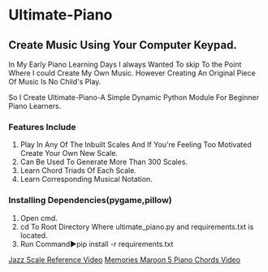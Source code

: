 # Ultimate-Piano
## Create Music Using Your Computer Keypad.

In My Early Piano Learning Days I always Wanted To skip To the Point Where I could Create My Own Music.
However Creating An Original Piece Of Music Is No Child's Play.

So I Create Ultimate-Piano-A Simple Dynamic Python Module For Beginner Piano Learners.

### Features Include
1. Play In Any Of The Inbuilt Scales And If You're Feeling Too Motivated Create Your Own New Scale.
2. Can Be Used To Generate More Than 300 Scales.
3. Learn Chord Triads Of Each Scale.
4. Learn Corresponding Musical Notation.

### Installing Dependencies(pygame,pillow)
1. Open cmd.
2. cd To Root Directory Where ultimate_piano.py and requirements.txt is located.
3. Run Command►pip install -r requirements.txt


<a href="https://www.youtube.com/watch?v=TBnsq5a0kbs" target="_blank">Jazz Scale Reference Video</a>
<a href="https://www.youtube.com/watch?v=tQGz43b4avc" target="_blank">Memories Maroon 5 Piano Chords Video</a>

